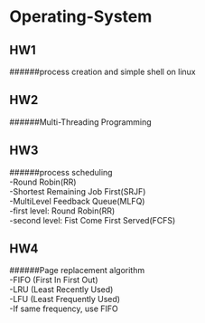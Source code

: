 # Operating-System   

HW1  
----    

######process creation and simple shell on linux    

HW2    
----      


######Multi-Threading Programming   

HW3   
----     

######process scheduling    
-Round Robin(RR)  
-Shortest Remaining Job First(SRJF)    
-MultiLevel Feedback Queue(MLFQ)  
  -first level: Round Robin(RR)  
  -second level: Fist Come First Served(FCFS)  

HW4  
----  

######Page replacement algorithm  
-FIFO (First In First Out)  
-LRU (Least Recently Used)  
-LFU (Least Frequently Used)  
  -If same frequency, use FIFO  
  
